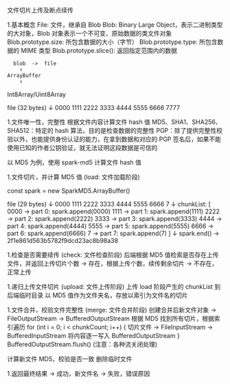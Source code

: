 文件切片上传及断点续传

1.基本概念
File: 文件，继承自 Blob
Blob: Binary Large Object，表示二进制类型的大对象，Blob 对象表示一个不可变、原始数据的类文件对象
Blob.prototype.size: 所包含数据的大小（字节）
Blob.prototype.type: 所包含数据的 MIME 类型
Blob.prototype.slice(): 返回指定范围内的数据

      blob  ->  file
        ↑
    ArrayBuffer
        ↑

Int8Array/Uint8Array

file (32 bytes)
↓
0000 1111 2222 3333 4444 5555 6666 7777

1.文件唯一性，完整性
根据文件内容计算文件 hash 值
MD5、SHA1、SHA256、SHA512：特定的 hash 算法，目的是检查数据的完整性
PGP：除了提供完整性校验以外，也能提供身份认证的能力，在拿到数据和对应的 PGP 签名后，如果不能使用已知的作者公钥验证，就无法证明这段数据是可信的

以 MD5 为例，使用 spark-md5 计算文件 hash 值

1.文件切片，并计算 MD5 值 (load: 文件加载阶段)

const spark = new SparkMD5.ArrayBuffer()

file (29 bytes)
↓
0000 1111 2222 3333 4444 5555 6666 7
↓
chunkList: [
0000 -> part 0: spark.append(0000)
1111 -> part 1: spark.append(1111)
2222 -> part 2: spark.append(2222)
3333 -> part 3: spark.append(3333)
4444 -> part 4: spark.append(4444)
5555 -> part 5: spark.append(5555)
6666 -> part 6: spark.append(6666)
7 -> part 7: spark.append(7)
]
↓
spark.end() -> 2f1e861d563b5782f9dcd23ac8b98a38

1.检查是否需要续传 (check: 文件检查阶段)
后端根据 MD5 值检索是否存在上传文件，并返回上传切片个数
-> 存在，根据上传个数，续传剩余切片
-> 不存在，正常上传

1.递归上传文件切片 (upload: 文件上传阶段)
上传 load 阶段产生的 chunkList
到后端临时目录
以 MD5 值作为文件夹名，存放以索引为文件名的切片

1.文件合并，校验文件完整性 (merge: 文件合并阶段)
创建合并后新文件对象 -> FileOutputStream -> BufferedOutputStream
根据 MD5 找到所有切片，根据索引遍历
for (int i = 0; i < chunkCount; i++) {
切片文件 -> FileInputStream -> BufferedInputStream
将内容逐一写入 BufferedOutputStream
}
BufferedOutputStream.flush()
(注意：各种流关闭处理)

计算新文件 MD5，校验是否一致
删除临时文件

1.返回最终结果
-> 成功，新文件名
-> 失败，错误原因
